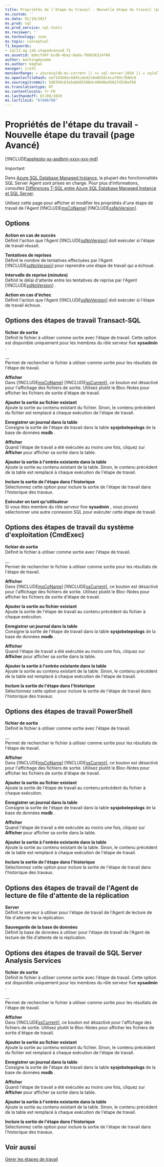 ```yaml
---
title: Propriétés de l’étape du travail - Nouvelle étape du travail (page Avancé) | Microsoft Docs
ms.custom: ''
ms.date: 01/19/2017
ms.prod: sql
ms.prod_service: sql-tools
ms.reviewer: ''
ms.technology: ssms
ms.topic: conceptual
f1_keywords:
- sql13.ag.job.stepadvanced.f1
ms.assetid: bdecfd4f-bcd8-4ba2-8ada-fbb636314f40
author: markingmyname
ms.author: maghan
manager: jroth
monikerRange: = azuresqldb-mi-current || >= sql-server-2016 || = sqlallproducts-allversions
ms.openlocfilehash: ea71d3b9ec4d45cded2c0a0d26c6ca794c768dc0
ms.sourcegitcommit: 5d839dc63a5abb65508dc498d0a95027d530afb6
ms.translationtype: HT
ms.contentlocale: fr-FR
ms.lasthandoff: 07/09/2019
ms.locfileid: "67686798"
---
```

# <a name="job-step-properties---new-job-step-advanced-page"></a>Propriétés de l'étape du travail - Nouvelle étape du travail (page Avancé)
[!INCLUDE[appliesto-ss-asdbmi-xxxx-xxx-md](../../includes/appliesto-ss-asdbmi-xxxx-xxx-md.md)]

> [!IMPORTANT]  
> Dans [Azure SQL Database Managed Instance](https://docs.microsoft.com/azure/sql-database/sql-database-managed-instance), la plupart des fonctionnalités SQL Server Agent sont prises en charge. Pour plus d’informations, consultez [Différences T-SQL entre Azure SQL Database Managed Instance et SQL Server](https://docs.microsoft.com/azure/sql-database/sql-database-managed-instance-transact-sql-information#sql-server-agent).

Utilisez cette page pour afficher et modifier les propriétés d'une étape de travail de l'Agent [!INCLUDE[msCoName](../../includes/msconame_md.md)] [!INCLUDE[ssNoVersion](../../includes/ssnoversion-md.md)].  
  
## <a name="options"></a>Options  
**Action en cas de succès**  
Définit l'action que l'Agent [!INCLUDE[ssNoVersion](../../includes/ssnoversion-md.md)] doit exécuter si l'étape de travail réussit.  
  
**Tentatives de reprises**  
Définit le nombre de tentatives effectuées par l'Agent [!INCLUDE[ssNoVersion](../../includes/ssnoversion-md.md)] pour reprendre une étape de travail qui a échoué.  
  
**Intervalle de reprise (minutes)**  
Définit le délai d'attente entre les tentatives de reprise par l'Agent [!INCLUDE[ssNoVersion](../../includes/ssnoversion-md.md)] .  
  
**Action en cas d'échec**  
Définit l'action que l'Agent [!INCLUDE[ssNoVersion](../../includes/ssnoversion-md.md)] doit exécuter si l'étape de travail échoue.  
  
## <a name="options-for-transact-sql-job-steps"></a>Options des étapes de travail Transact-SQL  
**fichier de sortie**  
Définit le fichier à utiliser comme sortie avec l'étape de travail. Cette option est disponible uniquement pour les membres du rôle serveur fixe **sysadmin** .  
  
**...**  
Permet de rechercher le fichier à utiliser comme sortie pour les résultats de l'étape de travail.  
  
**Afficher**  
Dans [!INCLUDE[msCoName](../../includes/msconame_md.md)] [!INCLUDE[ssCurrent](../../includes/sscurrent-md.md)], ce bouton est désactivé pour l'affichage des fichiers de sortie. Utilisez plutôt le Bloc-Notes pour afficher les fichiers de sortie d'étape de travail.  
  
**Ajouter la sortie au fichier existant**  
Ajoute la sortie au contenu existant du fichier. Sinon, le contenu précédent du fichier est remplacé à chaque exécution de l'étape de travail.  
  
**Enregistrer un journal dans la table**  
Consigne la sortie de l'étape de travail dans la table **sysjobstepslogs** de la base de données **msdb** .  
  
**Afficher**  
Quand l'étape de travail a été exécutée au moins une fois, cliquez sur **Afficher** pour afficher sa sortie dans la table.  
  
**Ajouter la sortie à l'entrée existante dans la table**  
Ajoute la sortie au contenu existant de la table. Sinon, le contenu précédent de la table est remplacé à chaque exécution de l'étape de travail.  
  
**Inclure la sortie de l'étape dans l'historique**  
Sélectionnez cette option pour inclure la sortie de l'étape de travail dans l'historique des travaux.  
  
**Exécuter en tant qu'utilisateur**  
Si vous êtes membre du rôle serveur fixe **sysadmin** , vous pouvez sélectionner une autre connexion SQL pour exécuter cette étape de travail.  
  
## <a name="options-for-operating-system-cmdexec-job-steps"></a>Options des étapes de travail du système d'exploitation (CmdExec)  
**fichier de sortie**  
Définit le fichier à utiliser comme sortie avec l'étape de travail.  
  
**...**  
Permet de rechercher le fichier à utiliser comme sortie pour les résultats de l'étape de travail.  
  
**Afficher**  
Dans [!INCLUDE[msCoName](../../includes/msconame_md.md)] [!INCLUDE[ssCurrent](../../includes/sscurrent-md.md)], ce bouton est désactivé pour l'affichage des fichiers de sortie. Utilisez plutôt le Bloc-Notes pour afficher les fichiers de sortie d'étape de travail.  
  
**Ajouter la sortie au fichier existant**  
Ajoute la sortie de l'étape de travail au contenu précédent du fichier à chaque exécution.  
  
**Enregistrer un journal dans la table**  
Consigne la sortie de l'étape de travail dans la table **sysjobstepslogs** de la base de données **msdb** .  
  
**Afficher**  
Quand l'étape de travail a été exécutée au moins une fois, cliquez sur **Afficher** pour afficher sa sortie dans la table.  
  
**Ajouter la sortie à l'entrée existante dans la table**  
Ajoute la sortie au contenu existant de la table. Sinon, le contenu précédent de la table est remplacé à chaque exécution de l'étape de travail.  
  
**Inclure la sortie de l'étape dans l'historique**  
Sélectionnez cette option pour inclure la sortie de l'étape de travail dans l'historique des travaux.  
  
## <a name="options-for-powershell-job-steps"></a>Options des étapes de travail PowerShell  
**fichier de sortie**  
Définit le fichier à utiliser comme sortie avec l'étape de travail.  
  
**...**  
Permet de rechercher le fichier à utiliser comme sortie pour les résultats de l'étape de travail.  
  
**Afficher**  
Dans [!INCLUDE[msCoName](../../includes/msconame_md.md)] [!INCLUDE[ssCurrent](../../includes/sscurrent-md.md)], ce bouton est désactivé pour l'affichage des fichiers de sortie. Utilisez plutôt le Bloc-Notes pour afficher les fichiers de sortie d'étape de travail.  
  
**Ajouter la sortie au fichier existant**  
Ajoute la sortie de l'étape de travail au contenu précédent du fichier à chaque exécution.  
  
**Enregistrer un journal dans la table**  
Consigne la sortie de l'étape de travail dans la table **sysjobstepslogs** de la base de données **msdb** .  
  
**Afficher**  
Quand l'étape de travail a été exécutée au moins une fois, cliquez sur **Afficher** pour afficher sa sortie dans la table.  
  
**Ajouter la sortie à l'entrée existante dans la table**  
Ajoute la sortie au contenu existant de la table. Sinon, le contenu précédent de la table est remplacé à chaque exécution de l'étape de travail.  
  
**Inclure la sortie de l'étape dans l'historique**  
Sélectionnez cette option pour inclure la sortie de l'étape de travail dans l'historique des travaux.  
  
## <a name="options-for-replication-queue-reader-job-steps"></a>Options des étapes de travail de l'Agent de lecture de file d'attente de la réplication  
**Server**  
Définit le serveur à utiliser pour l'étape de travail de l'Agent de lecture de file d'attente de la réplication.  
  
**Sauvegarde de la base de données**  
Définit la base de données à utiliser pour l'étape de travail de l'Agent de lecture de file d'attente de la réplication.  
  
## <a name="options-for-sql-server-analysis-services-job-steps"></a>Options des étapes de travail de SQL Server Analysis Services  
**fichier de sortie**  
Définit le fichier à utiliser comme sortie avec l'étape de travail. Cette option est disponible uniquement pour les membres du rôle serveur fixe **sysadmin** .  
  
**...**  
Permet de rechercher le fichier à utiliser comme sortie pour les résultats de l'étape de travail.  
  
**Afficher**  
Dans [!INCLUDE[ssCurrent](../../includes/sscurrent-md.md)], ce bouton est désactivé pour l'affichage des fichiers de sortie. Utilisez plutôt le Bloc-Notes pour afficher les fichiers de sortie d'étape de travail.  
  
**Ajouter la sortie au fichier existant**  
Ajoute la sortie au contenu existant du fichier. Sinon, le contenu précédent du fichier est remplacé à chaque exécution de l'étape de travail.  
  
**Enregistrer un journal dans la table**  
Consigne la sortie de l'étape de travail dans la table **sysjobstepslogs** de la base de données **msdb** .  
  
**Afficher**  
Quand l'étape de travail a été exécutée au moins une fois, cliquez sur **Afficher** pour afficher sa sortie dans la table.  
  
**Ajouter la sortie à l'entrée existante dans la table**  
Ajoute la sortie au contenu existant de la table. Sinon, le contenu précédent de la table est remplacé à chaque exécution de l'étape de travail.  
  
**Inclure la sortie de l'étape dans l'historique**  
Sélectionnez cette option pour inclure la sortie de l'étape de travail dans l'historique des travaux.  
  
## <a name="see-also"></a>Voir aussi  
[Gérer les étapes de travail](../../ssms/agent/manage-job-steps.md)  
  

